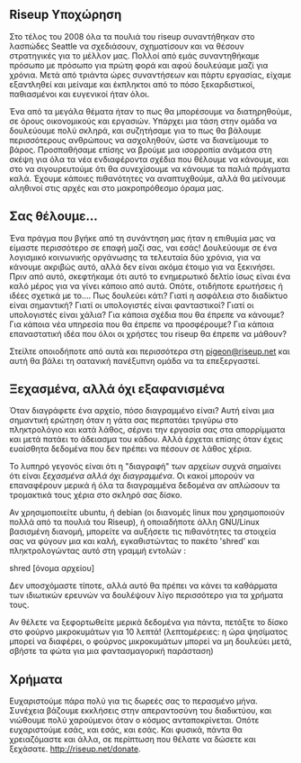 ## Riseup Υποχώρηση

Στο τέλος του 2008 όλα τα πουλιά του riseup συναντήθηκαν στο λασπώδες
Seattle να σχεδιάσουν, σχηματίσουν και να θέσουν στρατηγικές για το
μέλλον μας. Πολλοί από εμάς συναντηθήκαμε πρόσωπο με πρόσωπο για πρώτη
φορά και αφού δουλεύαμε μαζί για χρόνια. Μετά από τριάντα ώρες
συναντήσεων και πάρτυ εργασίας, είχαμε εξαντληθεί και μείναμε και
έκπληκτοι από το πόσο ξεκαρδιστικοί, παθιασμένοι και ευγενικοί ήταν όλοι.

Ένα από τα μεγάλα θέματα ήταν το πως θα μπορέσουμε να διατηρηθούμε, σε
όρους οικονομικούς και εργασιών. Υπάρχει μια τάση στην ομάδα να
δουλεύουμε πολύ σκληρά, και συζητήσαμε για το πως θα βάλουμε
περισσότερους ανθρώπους να ασχοληθούν, ώστε να διανείμουμε το βάρος.
Προσπαθήσαμε επίσης να βρούμε μια ισορροπία ανάμεσα στη σκέψη για όλα τα
νέα ενδιαφέροντα σχέδια που θέλουμε να κάνουμε, και στο να σιγουρευτούμε
ότι θα συνεχίσουμε να κάνουμε τα παλιά πράγματα καλά. Έχουμε κάποιες
πιθανότητες να αναπτυχθούμε, αλλά θα μείνουμε αληθινοί στις αρχές και
στο μακροπρόθεσμο όραμα μας.


## Σας θέλουμε...

Ένα πράγμα που βγήκε από τη συνάντηση μας ήταν η επιθυμία μας να είμαστε
περισσότερο σε επαφή μαζί σας, ναι εσάς! Δουλεύουμε σε ένα λογισμικό
κοινωνικής οργάνωσης τα τελευταία δύο χρόνια, για να κάνουμε ακριβώς
αυτό, αλλά δεν είναι ακόμα έτοιμο για να ξεκινήσει. Πριν από αυτό,
σκεφτήκαμε ότι αυτό το ενημερωτικό δελτίο ίσως είναι ένα καλό μέρος για
να γίνει κάποιο από αυτά.
Οπότε, οτιδήποτε ερωτήσεις ή ιδέες σχετικά με το....
Πως δουλεύει κάτι?
Γιατί η ασφάλεια στο διαδίκτυο είναι σημαντική?
Γιατί οι υπολογιστές είναι φανταστικοί?
Γιατί οι υπολογιστές είναι χάλια?
Για κάποια σχέδια που θα έπρεπε να κάνουμε?
Για κάποια νέα υπηρεσία που θα έπρεπε να προσφέρουμε?
Για κάποια επαναστατική ιδέα που όλοι οι χρήστες του riseup θα έπρεπε να
μάθουν?

Στείλτε οποιοδήποτε από αυτά και περισσότερα στη pigeon@riseup.net και
αυτή θα βάλει τη σατανική πανέξυπνη ομάδα να τα επεξεργαστεί.


## Ξεχασμένα, αλλά όχι εξαφανισμένα

Όταν διαγράφετε ένα αρχείο, πόσο διαγραμμένο είναι? Αυτή είναι μια
σημαντική ερώτηση όταν η γάτα σας περπατάει τριγύρω στο πληκτρολόγιο και
κατά λάθος, σέρνει την εργασία σας στα απορρίμματα και μετά πατάει το
άδειασμα του κάδου. Αλλά έρχεται επίσης όταν έχεις ευαίσθητα δεδομένα
που δεν πρέπει να πέσουν σε λάθος χέρια.

Το λυπηρό γεγονός είναι ότι η "διαγραφή" των αρχείων συχνά σημαίνει ότι
είναι *ξεχασμένα αλλά όχι διαγραμμένα*. Οι κακοί μπορούν να επαναφέρουν
μερικά ή όλα τα διαγραμμένα δεδομένα αν απλώσουν τα τρομακτικά τους
χέρια στο σκληρό σας δίσκο.

Αν χρησιμοποιείτε ubuntu, ή debian (οι διανομές linux που χρησιμοποιούν
πολλά από τα πουλιά του Riseup), ή οποιαδήποτε άλλη GNU/Linux βασισμένη
διανομή, μπορείτε να αυξήσετε τις πιθανότητες τα στοιχεία σας να φύγουν
μια και καλή, εγκαθιστώντας το πακέτο 'shred' και πληκτρολογώντας αυτό
στη γραμμή εντολών :

shred [όνομα αρχείου]

Δεν υποσχόμαστε τίποτε, αλλά αυτό θα πρέπει να κάνει τα καθάρματα των
ιδιωτικών ερευνών να δουλέψουν λίγο περισσότερο για τα χρήματα τους.

Αν θέλετε να ξεφορτωθείτε μερικά δεδομένα για πάντα, πετάξτε το δίσκο
στο φούρνο μικροκυμάτων για 10 λεπτά! (λεπτομέρειες: η ώρα ψησίματος
μπορεί να διαφέρει, ο φούρνος μικροκυμάτων μπορεί να μη δουλεύει μετά,
σβήστε τα φώτα για μια φαντασμαγορική παράσταση)


## Χρήματα

Ευχαριστούμε πάρα πολύ για τις δωρεές σας το περασμένο μήνα. Συνέχεια
βάζουμε εκκλήσεις στην απεραντοσύνη του διαδικτύου, και νιώθουμε πολύ
χαρούμενοι όταν ο κόσμος ανταποκρίνεται. Οπότε ευχαριστούμε εσάς, και
εσάς, και εσάς. Και φυσικά, πάντα θα χρειαζόμαστε και άλλα, σε περίπτωση
που θέλατε να δώσετε και ξεχάσατε. http://riseup.net/donate.
